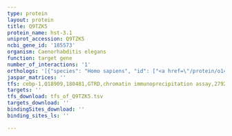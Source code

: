 ```yaml
---
type: protein
layout: protein
title: Q9TZK5
protein_name: hst-3.1
uniprot_accession: Q9TZK5
ncbi_gene_id: '185573'
organism: Caenorhabditis elegans
function: target gene
number_of_interactions: '1'
orthologs: '[{"species": "Homo sapiens", "id": ["<a href=\"/protein/o14792\">O14792</a>", "<a href=\"/protein/q8izt8\">Q8IZT8</a>"]}, {"species": "Mus musculus", "id": ["<a href=\"/protein/q8bsl4\">Q8BSL4</a>", "<a href=\"/protein/o35310\">O35310</a>"]}, {"species": "Rattus norvegicus", "id": ["<a href=\"/protein/g3v7e2\">G3V7E2</a>", "D3ZDL1"]}, {"species": "Danio rerio", "id": ["A0MGZ3"]}]'
jaspar_matrices: ''
tfs: cebp-1,Q18909,180481,GTRD,chromatin immunoprecipitation assay,27924024%5Buid%5D,No
targets: ''
tfs_download: tfs_of_Q9TZK5.tsv
targets_download: ''
bindingSites_download: ''
binding_sites_ls: ''

---
```

